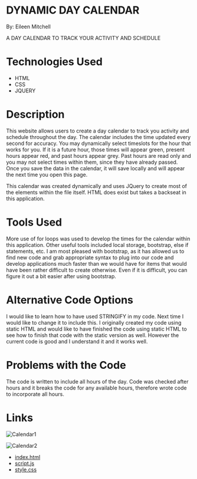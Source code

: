 # DYNAMIC DAY CALENDAR

By: Eileen Mitchell

A DAY CALENDAR TO TRACK YOUR ACTIVITY AND SCHEDULE

# Technologies Used

- HTML
- CSS
- JQUERY

# Description 

This website allows users to create a day calendar to track you activity and schedule throughout the day. The calendar includes the time updated every second for accuracy. You may dynamically select timeslots for the hour that works for you. If it is a future hour, those times will appear green, present hours appear red, and past hours appear grey. Past hours are read only and you may not select times within them, since they have already passed. Once you save the data in the calendar, it will save locally and will appear the next time you open this page. 

This calendar was created dynamically and uses JQuery to create most of the elements within the file itself. HTML does exist but takes a backseat in this application. 

# Tools Used

More use of for loops was used to develop the times for the calendar within this application. Other useful tools included local storage, bootstrap, else if statements, etc. I am most pleased with bootstrap, as it has allowed us to find new code and grab appropriate syntax to plug into our code and develop applications much faster than we would have for items that would have been rather difficult to create otherwise. Even if it is difficult, you can figure it out a bit easier after using bootstrap.

# Alternative Code Options

I would like to learn how to have used STRINGIFY in my code. Next time I would like to change it to include this. I originally created my code using static HTML and would like to have finished the code using static HTML to see how to finish that code with the static version as well. However the current code is good and I understand it and it works well.

# Problems with the Code

The code is written to include all hours of the day. Code was checked after hours and it breaks the code for any available hours, therefore wrote code to incorporate all hours.

# Links

![Calendar1](https://user-images.githubusercontent.com/92004866/144791818-357a4586-7194-4534-97a0-52806e31eab9.jpg)

![Calendar2](https://user-images.githubusercontent.com/92004866/144791849-6d6f4c8c-8251-43a9-a58c-d908090d2160.jpg)



- [index.html](./index.html)
- [script.js](./script.js)
- [style.css](./style.css)


